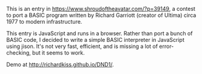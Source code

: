 This is an entry in https://www.shroudoftheavatar.com/?p=39149, a contest to port a BASIC program
written by Richard Garriott (creator of Ultima) circa 1977 to modern infrastructure.

This entry is JavaScript and runs in a browser. Rather than port a bunch of BASIC code, I decided
to write a simple BASIC interpreter in JavaScript using jison. It's not very fast, efficient, and
is missing a lot of error-checking, but it seems to work.

Demo at http://richardkiss.github.io/DND1/.
